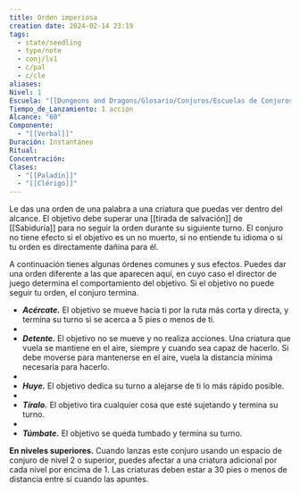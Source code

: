 ```yaml
---
title: Orden imperiosa
creation date: 2024-02-14 23:19
tags:
  - state/seedling
  - type/note
  - conj/lv1
  - c/pal
  - c/cle
aliases: 
Nivel: 1
Escuela: "[[Dungeons and Dragons/Glosario/Conjuros/Escuelas de Conjuros/Encantamiento]]"
Tiempo_de_Lanzamiento: 1 accion
Alcance: "60"
Componente:
  - "[[Verbal]]"
Duración: Instantáneo
Ritual: 
Concentración: 
Clases:
  - "[[Paladín]]"
  - "[[Clérigo]]"
---
```

Le das una orden de una palabra a una criatura que puedas ver dentro del alcance. El objetivo debe superar una [[tirada de salvación]] de [[Sabiduría]] para no seguir la orden durante su siguiente turno. El conjuro no tiene efecto si el objetivo es un no muerto, si no entiende tu idioma o si tu orden es directamente dañina para él.

A continuación tienes algunas órdenes comunes y sus efectos. Puedes dar una orden diferente a las que aparecen aquí, en cuyo caso el director de juego determina el comportamiento del objetivo. Si el objetivo no puede seguir tu orden, el conjuro termina.

- **_Acércate._** El objetivo se mueve hacia ti por la ruta más corta y directa, y termina su turno si se acerca a 5 pies o menos de ti.
- 
- **_Detente._** El objetivo no se mueve y no realiza acciones. Una criatura que vuela se mantiene en el aire, siempre y cuando sea capaz de hacerlo. Si debe moverse para mantenerse en el aire, vuela la distancia mínima necesaria para hacerlo.
- 
- **_Huye._** El objetivo dedica su turno a alejarse de ti lo más rápido posible.
- 
- **_Tíralo._** El objetivo tira cualquier cosa que esté sujetando y termina su turno.
- 
- **_Túmbate._** El objetivo se queda tumbado y termina su turno.

**En niveles superiores.** Cuando lanzas este conjuro usando un espacio de conjuro de nivel 2 o superior, puedes afectar a una criatura adicional por cada nivel por encima de 1. Las criaturas deben estar a 30 pies o menos de distancia entre sí cuando las apuntes.